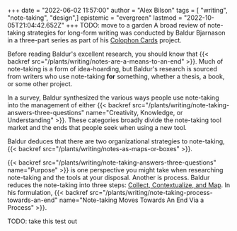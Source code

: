 +++
date = "2022-06-02 11:57:00"
author = "Alex Bilson"
tags = [ "writing", "note-taking", "design",]
epistemic = "evergreen"
lastmod = "2022-10-05T21:04:42.652Z"
+++
TODO: move to a garden
A broad review of note-taking strategies for long-form writing was conducted by Baldur Bjarnason in a three-part series as part of his [Colophon Cards](https://www.colophon.cards) project.

Before reading Baldur's excellent research, you should know that {{< backref src="/plants/writing/notes-are-a-means-to-an-end" >}}. Much of note-taking is a form of idea-hoarding, but Baldur's research is sourced from writers who use note-taking **for** something, whether a thesis, a book, or some other project.

In a survey, Baldur synthesized the various ways people use note-taking into the management of either {{< backref src="/plants/writing/note-taking-answers-three-questions" name="Creativity, Knowledge, or Understanding" >}}. These categories broadly divide the note-taking tool market and the ends that people seek when using a new tool.

Baldur deduces that there are two organizational strategies to note-taking, {{< backref src="/plants/writing/notes-as-maps-or-boxes" >}}.

{{< backref src="/plants/writing/note-taking-answers-three-questions" name="Purpose" >}} is one perspective you might take when researching note-taking and the tools at your disposal. Another is process. Baldur reduces the note-taking into three steps: [Collect, Contextualize, and Map](https://www.baldurbjarnason.com/2022/the-different-kinds-of-notes/#collect). In his formulation, {{< backref src="/plants/writing/note-taking-process-towards-an-end" name="Note-taking Moves Towards An End Via a Process" >}}.

TODO: take this test out